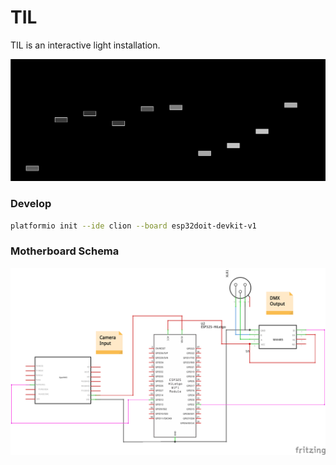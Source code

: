 # TIL
TIL is an interactive light installation.

![TIL Example](documentation/example_screen.png)

### Develop

```bash
platformio init --ide clion --board esp32doit-devkit-v1
```

### Motherboard Schema
![TIL Motherboard](documentation/TILMotherboard_schem.png)
